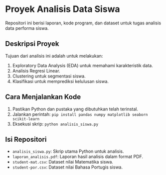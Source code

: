 # Proyek Analisis Data Siswa

Repositori ini berisi laporan, kode program, dan dataset untuk tugas analisis data performa siswa.

## Deskripsi Proyek
Tujuan dari analisis ini adalah untuk melakukan:
1.  Exploratory Data Analysis (EDA) untuk memahami karakteristik data.
2.  Analisis Regresi Linear.
3.  Clustering untuk segmentasi siswa.
4.  Klasifikasi untuk memprediksi kelulusan siswa.

## Cara Menjalankan Kode
1.  Pastikan Python dan pustaka yang dibutuhkan telah terinstal.
2.  Jalankan perintah: `pip install pandas numpy matplotlib seaborn scikit-learn`
3.  Eksekusi skrip: `python analisis_siswa.py`

## Isi Repositori
- `analisis_siswa.py`: Skrip utama Python untuk analisis.
- `laporan_analisis.pdf`: Laporan hasil analisis dalam format PDF.
- `student-mat.csv`: Dataset nilai Matematika siswa.
- `student-por.csv`: Dataset nilai Bahasa Portugis siswa.
